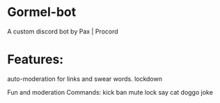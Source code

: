 # Gormel-bot

A custom discord bot by Pax | Procord

# Features: 
auto-moderation for links and swear words.
lockdown

Fun and moderation Commands:
kick
ban
mute
lock
say
cat 
doggo
joke
